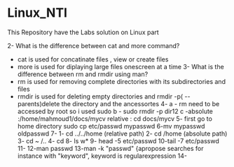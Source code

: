 # Linux_NTI
This Repository have the Labs solution on Linux part

2- What is the difference between cat and more command?
 - cat is used for concatinate files , view or create files
 - more is used for diplaying large files onescreen at a time 
3- What is the difference between rm and rmdir using man?
  - rm is used for removing complete directories with its subdirectories and files
  - rmdir is used for deleting empty directories and rmdir -p( --parents)delete the directory and the ancessortes
4-
 a - rm need to be accessed by root so i used sudo
 b - sudo rmdir -p dir12
 c -absolute :/home/mahmoud1/docs/mycv
    relative : cd docs/mycv
5- first go to home directory 
    sudo cp etc/passwd mypasswd
6-mv mypasswd oldpasswd 
7- 
  1- cd ../../home (relative path)
  2- cd /home (absolute path)
  3- cd ~ /.. 
  4- cd
8- ls w*
9- head -5 etc/passwd
10-tail -7 etc/passwd
11- 
12-man passwd
13-man -k "passwd" {apropose searches for instance with "keyword", keyword is regularexpression
14- 
